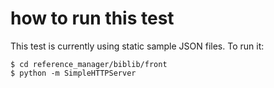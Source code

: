 how to run this test
===

This test is currently using static sample JSON files. To run it:

    $ cd reference_manager/biblib/front
    $ python -m SimpleHTTPServer
